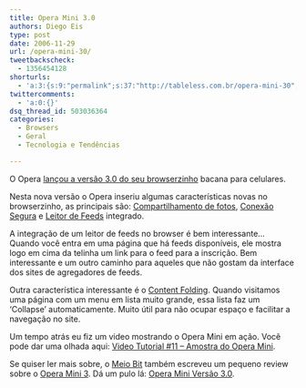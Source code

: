 ```yaml
---
title: Opera Mini 3.0
authors: Diego Eis
type: post
date: 2006-11-29
url: /opera-mini-30/
tweetbackscheck:
  - 1356454128
shorturls:
  - 'a:3:{s:9:"permalink";s:37:"http://tableless.com.br/opera-mini-30";s:7:"tinyurl";s:26:"http://tinyurl.com/3n7vcyx";s:4:"isgd";s:19:"http://is.gd/IGjFXZ";}'
twittercomments:
  - 'a:0:{}'
dsq_thread_id: 503036364
categories:
  - Browsers
  - Geral
  - Tecnologia e Tendências

---
```

O Opera [lançou a versão 3.0 do seu browserzinho][1] bacana para celulares.

Nesta nova versão o Opera inseriu algumas características novas no browserzinho, as principais são: [Compartilhamento de fotos][2], [Conexão Segura][3] e [Leitor de Feeds][4] integrado.

A integração de um leitor de feeds no browser é bem interessante&#8230; Quando você entra em uma página que há feeds disponíveis, ele mostra logo em cima da telinha um link para o feed para a inscrição. Bem interessante e um outro caminho para aqueles que não gostam da interface dos sites de agregadores de feeds.

Outra característica interessante é o [Content Folding][5]. Quando visitamos uma página com um menu em lista muito grande, essa lista faz um &#8216;Collapse&#8217; automaticamente. Muito útil para não ocupar espaço e facilitar a navegação no site.

Um tempo atrás eu fiz um video mostrando o Opera Mini em ação. Você pode dar uma olhada aqui: [Video Tutorial #11 &#8211; Amostra do Opera Mini][6].

Se quiser ler mais sobre, o [Meio Bit][7] também escreveu um pequeno review sobre o [Opera Mini 3][1]. Dá um pulo lá: [Opera Mini Versão 3.0][8].

 [1]: http://www.operamini.com/
 [2]: http://www.operamini.com/features/photoblog/
 [3]: http://www.operamini.com/features/security/
 [4]: http://www.operamini.com/features/rss/
 [5]: http://www.operamini.com/features/folding/
 [6]: http://tableless.com.br/video-tutorial-11
 [7]: http://meiobit.com
 [8]: http://www.meiobit.com/software/opera_mini_versao_3_0